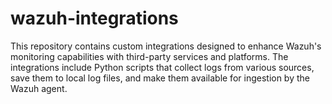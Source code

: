 # wazuh-integrations
This repository contains custom integrations designed to enhance Wazuh's monitoring capabilities with third-party services and platforms. The integrations include Python scripts that collect logs from various sources, save them to local log files, and make them available for ingestion by the Wazuh agent.
